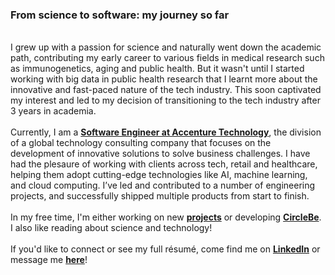 ### **From science to software: my journey so far**

\
I grew up with a passion for science and naturally went down the academic path, contributing my early career to various fields in medical research such as immunogenetics, aging and public health. But it wasn't until I started working with big data in public health research that I learnt more about the innovative and fast-paced nature of the tech industry. This soon captivated my interest and led to my decision of transitioning to the tech industry after 3 years in academia.
\
\
Currently, I am a **[Software Engineer at Accenture Technology](https://www.accenture.com/gb-en/about/technology-index)**, the division of a global technology consulting company that focuses on the development of innovative solutions to solve business challenges. I have had the plesaure of working with clients across tech, retail and healthcare, helping them adopt cutting-edge technologies like AI, machine learning, and cloud computing. I’ve led and contributed to a number of engineering projects, and successfully shipped multiple products from start to finish.
\
\
In my free time, I'm either working on new **[projects](/projects)** or developing **[CircleBe](https://www.circlebe.com/)**. I also like reading about science and technology!
\
\
If you'd like to connect or see my full résumé, come find me on **[LinkedIn](https://www.linkedin.com/in/mikeechong/)** or message me **[here](/contact)**!
